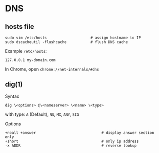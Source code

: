 # DNS

## hosts file

    sudo vim /etc/hosts                    # assign hostname to IP
    sudo dscacheutil -flushcache           # flush DNS cache

  Example `/etc/hosts`:

    127.0.0.1 my-domain.com

  In Chrome, open `chrome://net-internals/#dns`

## dig(1)

  Syntax

    dig \<options> @\<nameserver> \<name> \<type>

  with type: `A` (Default), `NS`, `MX`, `ANY`, `SIG`

  Options

    +noall +answer                              # display answer section only
    +short                                      # only ip address
    -x ADDR                                     # reverse lookup

